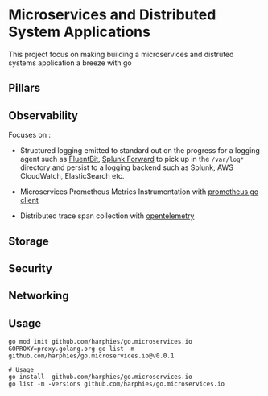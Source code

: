 # Microservices and Distributed System Applications

This project focus on making building a microservices and distruted systems application a breeze with go

## Pillars

## Observability

Focuses on :

* Structured logging emitted to standard out on the progress for a logging agent such as [FluentBit](https://docs.fluentbit.io/manual/pipeline/inputs), [Splunk Forward](https://docs.splunk.com/Documentation/AddOns/released/Kubernetes/Install) to pick up in the `/var/log*` directory and persist to a logging backend such as Splunk, AWS CloudWatch, ElasticSearch etc.

* Microservices Prometheus Metrics Instrumentation with [prometheus go client](https://github.com/prometheus/client_golang)

* Distributed trace span collection with [opentelemetry](https://github.com/open-telemetry/opentelemetry-go)

## Storage 


## Security

## Networking


## Usage

```shell
go mod init github.com/harphies/go.microservices.io
GOPROXY=proxy.golang.org go list -m github.com/harphies/go.microservices.io@v0.0.1

# Usage
go install  github.com/harphies/go.microservices.io  
go list -m -versions github.com/harphies/go.microservices.io
```